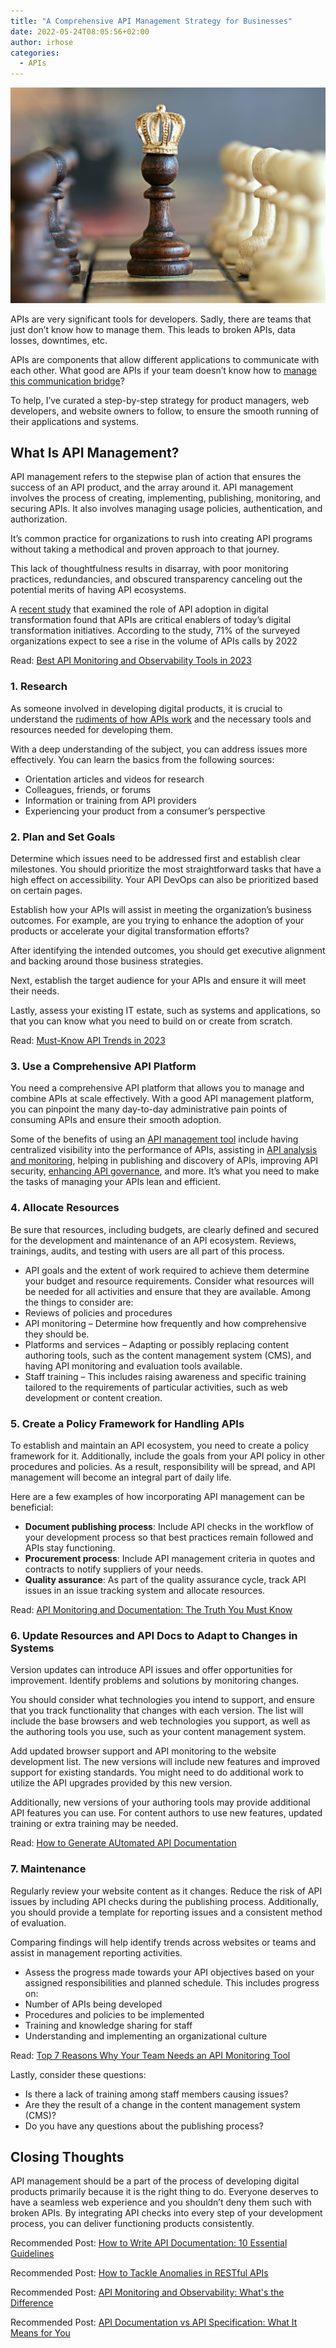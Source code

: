 ```yaml
---
title: "A Comprehensive API Management Strategy for Businesses"
date: 2022-05-24T08:05:56+02:00
author: irhose
categories:
  - APIs
---
```


![a chess pawn](./image1.jpg)

APIs are very significant tools for developers. Sadly, there are teams that just don’t know how to manage them. This leads to broken APIs, data losses, downtimes, etc.

APIs are components that allow different applications to communicate with each other. What good are APIs if your team doesn’t know how to [manage this communication bridge](https://apitoolkit.io/blog/how-to-write-api-docs/)?

To help, I’ve curated a step-by-step strategy for product managers, web developers, and website owners to follow, to ensure the smooth running of their applications and systems.

## What Is API Management?
API management refers to the stepwise plan of action that ensures the success of an API product, and the array around it. API management involves the process of creating, implementing, publishing, monitoring, and securing APIs. It also involves managing usage policies, authentication, and authorization.

It’s common practice for organizations to rush into creating  API programs without taking a methodical and proven approach to that journey.

This lack of thoughtfulness results in disarray, with poor monitoring practices, redundancies, and obscured transparency canceling out the potential merits of having API ecosystems.

A [recent study](https://www.devopsdigest.com/apis-are-critical-to-todays-digital-transformation-efforts) that examined the role of API adoption in digital transformation found that APIs are critical enablers of today’s digital transformation initiatives. According to the study, 71% of the surveyed organizations expect to see a rise in the volume of APIs calls by 2022

Read: [Best API Monitoring and Observability Tools in 2023](https://apitoolkit.io/blog/best-api-monitoring-and-observability-tools/)

### 1. Research
As someone involved in developing digital products, it is crucial to understand the [rudiments of how APIs work](https://apitoolkit.io/blog/benefits-of-api-integration/) and the necessary tools and resources needed for developing them. 

With a deep understanding of the subject, you can address issues more effectively. You can learn the basics from the following sources:

- Orientation articles and videos for research
- Colleagues, friends, or forums
- Information or training from API providers
- Experiencing your product from a consumer’s perspective


### 2. Plan and Set Goals
Determine which issues need to be addressed first and establish clear milestones. You should prioritize the most straightforward tasks that have a high effect on accessibility. Your API DevOps can also be prioritized based on certain pages.

Establish how your APIs will assist in meeting the organization’s business outcomes. For example, are you trying to enhance the adoption of your products or accelerate your digital transformation efforts? 

After identifying the intended outcomes, you should get executive alignment and backing around those business strategies.

Next, establish the target audience for your APIs and ensure it will meet their needs.

Lastly, assess your existing IT estate, such as systems and applications, so that you can know what you need to build on or create from scratch.

Read: [Must-Know API Trends in 2023](https://apitoolkit.io/blog/api-trends/)

### 3. Use a Comprehensive API Platform
You need a comprehensive API platform that allows you to manage and combine APIs at scale effectively. With a good API management platform, you can pinpoint the many day-to-day administrative pain points of consuming APIs and ensure their smooth adoption.

Some of the benefits of using an [API management tool](http://apitoolkit.io) include having centralized visibility into the performance of APIs, assisting in [API analysis and monitoring](https://apitoolkit.io/blog/what-is-api-testing/), helping in publishing and discovery of APIs, improving API security, [enhancing API governance](https://apitoolkit.io/blog/why-you-need-an-api-monitoring-tool/), and more. It’s what you need to make the tasks of managing your APIs lean and efficient.

### 4. Allocate Resources
Be sure that resources, including budgets, are clearly defined and secured for the development and maintenance of an API ecosystem. Reviews, trainings, audits, and testing with users are all part of this process.

- API goals and the extent of work required to achieve them determine your budget and resource requirements. Consider what resources will be needed for all activities and ensure that they are available. Among the things to consider are:
- Reviews of policies and procedures
- API monitoring – Determine how frequently and how comprehensive they should be.
- Platforms and services – Adapting or possibly replacing content authoring tools, such as the content management system (CMS), and having API monitoring and evaluation tools available.
- Staff training – This includes raising awareness and specific training tailored to the requirements of particular activities, such as web development or content creation.

### 5. Create a Policy Framework for Handling APIs
To establish and maintain an API ecosystem, you need to create a policy framework for it. Additionally, include the goals from your API policy in other procedures and policies. As a result, responsibility will be spread, and API management will become an integral part of daily life.

Here are a few examples of how incorporating API management can be beneficial:

- **Document publishing process**: Include API checks in the workflow of your development process so that best practices remain followed and APIs stay functioning.
- **Procurement process**: Include API management criteria in quotes and contracts to notify suppliers of your needs.
- **Quality assurance**: As part of the quality assurance cycle, track API issues in an issue tracking system and allocate resources.

Read: [API Monitoring and Documentation: The Truth You Must Know](https://apitoolkit.io/blog/api-documentation-and-observability-the-truth-you-must-know/)

### 6. Update Resources and API Docs to Adapt to Changes in Systems
Version updates can introduce API issues and offer opportunities for improvement. Identify problems and solutions by monitoring changes.

You should consider what technologies you intend to support, and ensure that you track functionality that changes with each version. The list will include the base browsers and web technologies you support, as well as the authoring tools you use, such as your content management system.

Add updated browser support and API monitoring to the website development list. The new versions will include new features and improved support for existing standards. You might need to do additional work to utilize the API upgrades provided by this new version.

Additionally, new versions of your authoring tools may provide additional API features you can use. For content authors to use new features, updated training or extra training may be needed.

Read: [How to Generate AUtomated API Documentation](https://apitoolkit.io/blog/how-to-generate-automated-api-documentation/)

### 7. Maintenance
Regularly review your website content as it changes. Reduce the risk of API issues by including API checks during the publishing process. Additionally, you should provide a template for reporting issues and a consistent method of evaluation. 

Comparing findings will help identify trends across websites or teams and assist in management reporting activities.

- Assess the progress made towards your API objectives based on your assigned responsibilities and planned schedule. This includes progress on:
- Number of APIs being developed
- Procedures and policies to be implemented
- Training and knowledge sharing for staff
- Understanding and implementing an organizational culture

Read: [Top 7 Reasons Why Your Team Needs an API Monitoring Tool](https://apitoolkit.io/blog/why-you-need-an-api-monitoring-tool/)

Lastly, consider these questions:

- Is there a lack of training among staff members causing issues?
- Are they the result of a change in the content management system (CMS)?
- Do you have any questions about the publishing process?

## Closing Thoughts
API management should be a part of the process of developing digital products primarily because it is the right thing to do. Everyone deserves to have a seamless web experience and you shouldn’t deny them such with broken APIs. By integrating API checks into every step of your development process, you can deliver functioning products consistently.

Recommended Post: [How to Write API Documentation: 10 Essential Guidelines](https://apitoolkit.io/blog/how-to-write-api-docs/)

Recommended Post: [How to Tackle Anomalies in RESTful APIs](https://apitoolkit.io/blog/how-to-write-api-docs/)

Recommended Post: [API Monitoring and Observability: What's the Difference](https://apitoolkit.io/blog/api-observability-and-api-monitoring/)

Recommended Post: [API Documentation vs API Specification: What It Means for You](https://apitoolkit.io/blog/api-documentation-vs-api-specification/)